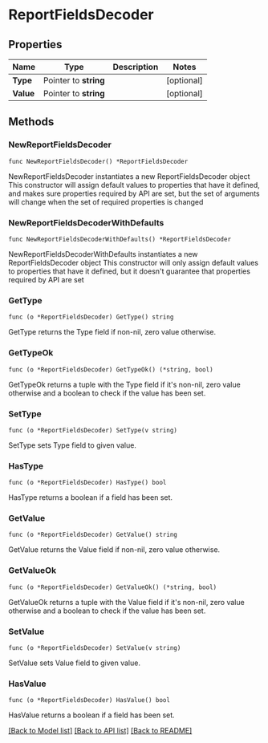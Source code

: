 # ReportFieldsDecoder

## Properties

Name | Type | Description | Notes
------------ | ------------- | ------------- | -------------
**Type** | Pointer to **string** |  | [optional] 
**Value** | Pointer to **string** |  | [optional] 

## Methods

### NewReportFieldsDecoder

`func NewReportFieldsDecoder() *ReportFieldsDecoder`

NewReportFieldsDecoder instantiates a new ReportFieldsDecoder object
This constructor will assign default values to properties that have it defined,
and makes sure properties required by API are set, but the set of arguments
will change when the set of required properties is changed

### NewReportFieldsDecoderWithDefaults

`func NewReportFieldsDecoderWithDefaults() *ReportFieldsDecoder`

NewReportFieldsDecoderWithDefaults instantiates a new ReportFieldsDecoder object
This constructor will only assign default values to properties that have it defined,
but it doesn't guarantee that properties required by API are set

### GetType

`func (o *ReportFieldsDecoder) GetType() string`

GetType returns the Type field if non-nil, zero value otherwise.

### GetTypeOk

`func (o *ReportFieldsDecoder) GetTypeOk() (*string, bool)`

GetTypeOk returns a tuple with the Type field if it's non-nil, zero value otherwise
and a boolean to check if the value has been set.

### SetType

`func (o *ReportFieldsDecoder) SetType(v string)`

SetType sets Type field to given value.

### HasType

`func (o *ReportFieldsDecoder) HasType() bool`

HasType returns a boolean if a field has been set.

### GetValue

`func (o *ReportFieldsDecoder) GetValue() string`

GetValue returns the Value field if non-nil, zero value otherwise.

### GetValueOk

`func (o *ReportFieldsDecoder) GetValueOk() (*string, bool)`

GetValueOk returns a tuple with the Value field if it's non-nil, zero value otherwise
and a boolean to check if the value has been set.

### SetValue

`func (o *ReportFieldsDecoder) SetValue(v string)`

SetValue sets Value field to given value.

### HasValue

`func (o *ReportFieldsDecoder) HasValue() bool`

HasValue returns a boolean if a field has been set.


[[Back to Model list]](../README.md#documentation-for-models) [[Back to API list]](../README.md#documentation-for-api-endpoints) [[Back to README]](../README.md)


